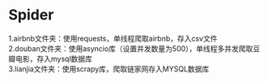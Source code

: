 # Spider
1.airbnb文件夹：使用requests，单线程爬取airbnb，存入csv文件                           
2.douban文件夹：使用asyncio库（设置并发数量为500），单线程多并发爬取豆瓣电影，存入mysql数据库                                
3.lianjia文件夹：使用scrapy库，爬取链家网存入MYSQL数据库
